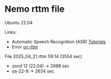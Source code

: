 # Nemo rttm file

Ubuntu 22.04

Links:

- Automatic Speech Recognition (ASR) [Tutorials](https://docs.nvidia.com/nemo-framework/user-guide/latest/playbooks/index.html#automatic-speech-recognition-asr-tutorials)
- Error [on rttm](https://github.com/pytorch/pytorch/issues/68291)

File 2025_04_21.rttm 59:14 (3554 sec)

- zond 12 (22.04) -> 2988 sec
- ya-22-8 -> 2634 sec
